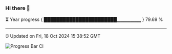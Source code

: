 ### Hi there 👋

⏳ Year progress { ███████████████████████▁▁▁▁▁▁▁ } 79.69 %

---

⏰ Updated on Fri, 18 Oct 2024 15:38:52 GMT

![Progress Bar CI](https://github.com/IshwaranRudhara/GIT-ACTION/workflows/Progress%20Bar%20CI/badge.svg)
